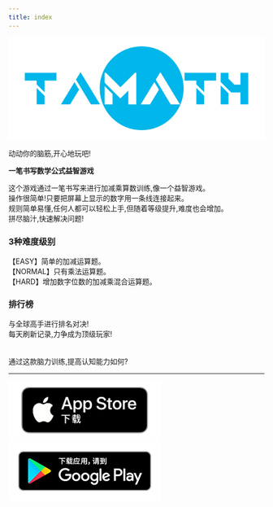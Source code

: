 ```yaml
---
title: index
---
```


![top banner](img_app_logo.png)

动动你的脑筋,开心地玩吧!

<b>一笔书写数学公式益智游戏</b>

这个游戏通过一笔书写来进行加减乘算数训练,像一个益智游戏。<br>
操作很简单!只要把屏幕上显示的数字用一条线连接起来。<br>
规则简单易懂,任何人都可以轻松上手,但随着等级提升,难度也会增加。<br>
拼尽脑汁,快速解决问题!<br>

<h3>3种难度级别</h3>
【EASY】简单的加减运算题。<br>
【NORMAL】只有乘法运算题。<br>
【HARD】增加数字位数的加减乘混合运算题。<br>

<h3>排行榜</h3>
与全球高手进行排名对决!<br>
每天刷新记录,力争成为顶级玩家!
<br><br><br>
通过这款脑力训练,提高认知能力如何?

-------

[![App store link](img_appstore_banner.zh.png#imgleft)](https://itunes.apple.com/cn/app/id6468984358?mt=8)[![Google Play link](img_google-play-badge.zh.png#imgleft)](https://play.google.com/store/apps/details?id=jp.hyoromo.tamath)
<div class="clear clear_box"></div>